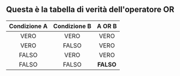 <div class="text-center">

## Questa è la tabella di verità dell'operatore **OR**
</div>

<VSpace space="8"/>

| Condizione A | Condizione B | A **OR** B |
| :----------: | :----------: | :--------: |
|     VERO     |     VERO     |    VERO    |
|     VERO     |    FALSO     |    VERO    |
|    FALSO     |     VERO     |    VERO    |
|    FALSO     |    FALSO     |  **FALSO** |

